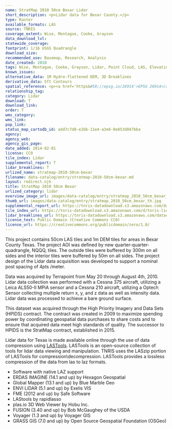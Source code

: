 ```yaml
---
name: StratMap 2010 50cm Bexar Lidar
short_description: <p>Lidar data for Bexar County.</p>
type: Raster
available_formats: LAS
source: TNRIS
coverage_extent: Wise, Montague, Cooke, Grayson
data_download_lvl:
statewide_coverage:
footprint: 1/16 USGS Quadrangle
download_size:
recommended_use: Basemap, Research, Analysis
date_created: 2010
tags: Wise, Montague, Cooke, Grayson, Lidar, Point Cloud, LAS, Elevation, County, Historical
known_issues:
alternative_data: 1M Hydro-flattened DEM, 3D Breaklines
derivative_data: 5ft Contours
spatial_reference: <p><a href='https&#58;//epsg.io/26914'>EPSG 26914</a></p>
relationship_tag:
category: Lidar
download: T
download_link:
order: T
wms_category:
wms_link:
pop_link:
status_map_cartodb_id: add7c7d8-e2bb-11e4-a3e6-0e853d047bba
agency:
agency_web:
agency_gis_page:
date_added: 2014-02-01
license: CC0
tile_index: Lidar
supplemental_report: T
lidar_breaklines: T
urlized_name: stratmap-2010-50cm-bexar
filename: data-catalog/entry/stratmap-2010-50cm-bexar.md
layout: redirect.njk
title: StratMap 2010 50cm Bexar
urlized_category: lidar
overview_image_url: images/data-catalog/entry/stratmap_2010_50cm_bexar_overview.jpg
thumb_url: images/data-catalog/entry/stratmap_2010_50cm_bexar_th.jpg
supplemental_report_url: https://tnris-datadownload.s3.amazonaws.com/datacatalog/supplemental_reports/stratmap_2010_50cm_bexar_supplementalreports.zip
tile_index_url: https://tnris-datadownload.s3.amazonaws.com/d/tnris-lidar/state/tx/tnris-lidar_tx.zip
lidar_breaklines_url: https://tnris-datadownload.s3.amazonaws.com/datacatalog/lidar_breaklines/stratmap_2010_50cm_bexar_breaklines.zip
license_text: Public Domain (Creative Commons CC0)
license_url: https://creativecommons.org/publicdomain/zero/1.0/
---
```


This project contains 50cm LAS tiles and 1m DEM tiles for areas in Bexar County Texas. The project AOI was defined by new quarter-quarter-quadrangle, NQQQ, tiles. The outside tiles were buffered by 300m on all sides and the interior tiles were buffered by 50m on all sides. The project design of the Lidar data acquisition was developed to support a nominal post spacing of 4pts /meter.

Data was acquired by Terrapoint from May 20 through August 4th, 2010. Lidar data collection was performed with a Cessna 375 aircraft, utilizing a Leica ALS50-II MPiA sensor and a Cessna 210 aircraft, utilizing a Optech Sensor collecting multiple return x, y, and z data as well as intensity data. Lidar data was processed to achieve a bare ground surface.

This dataset was acquired through the High Priority Imagery and Data Sets (HPIDS) contract. The contract was created in 2009 to maximize spending power by coordinating geospatial data purchases to share costs and to ensure that acquired data meet high standards of quality. The successor to HPIDS is the StratMap contract, established in 2015.

Lidar data for Texas is made available online through the use of data compression using [LASTools](https://rapidlasso.com/lastools/). LASTools is an open-source collection of tools for lidar data viewing and manipulation. TNRIS uses the LASzip portion of LASTools for compression\decompression. LASTools provides a lossless compression of the data from las to laz formats.

- Software with native LAZ support
- ERDAS IMAGINE (14.1 and up) by Hexagon Geospatial
- Global Mapper (13.1 and up) by Blue Marble Geo
- ENVI LiDAR (5.1 and up) by Exelis VIS
- FME (2012 and up) by Safe Software
- LAStools by rapidlasso
- plas.io 3D Web Viewer by Hobu Inc.
- FUSION (3.40 and up) by Bob McGaughey of the USDA
- Voyager (1.3 and up) by Voyager GIS
- GRASS GIS (7.0 and up) by Open Source Geospatial Foundation (OSGeo)
